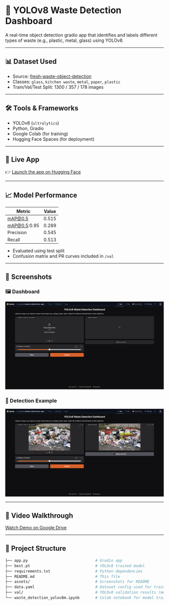 # 🧠 YOLOv8 Waste Detection Dashboard

A real-time object detection gradio app that identifies and labels different types of waste (e.g., plastic, metal, glass) using YOLOv8.

---

## 📊 Dataset Used
- Source: [fresh-waste-object-detection](https://universe.roboflow.com/workspace-4fppt/fresh-waste-object-detection/dataset/3)
- Classes: `glass`, `kitchen waste`, `metal`, `paper`, `plastic`
- Train/Val/Test Split: 1300 / 357 / 178 images

---

## 🛠️ Tools & Frameworks
- YOLOv8 (`ultralytics`)
- Python, Gradio
- Google Colab (for training)
- Hugging Face Spaces (for deployment)

---

## 🚀 Live App
👉 [Launch the app on Hugging Face](https://huggingface.co/spaces/ymnamd/waste-detection-app)

---

## 📈 Model Performance
| Metric         | Value     |
|----------------|-----------|
| mAP@0.5        | 0.515     |
| mAP@0.5:0.95   | 0.289     |
| Precision      | 0.545     |
| Recall         | 0.513     |

- Evaluated using test split
- Confusion matrix and PR curves included in `/val`

---

## 📸 Screenshots

### 🖼️ Dashboard
![UI Screenshot](assets/dashboard.png)

### 🧪 Detection Example
![Detection Result](assets/detection.png)

---

## 🎥 Video Walkthrough
[Watch Demo on Google Drive](https://drive.google.com/file/d/1DyzLLwsEoesYDc3ZMQQ-KJdPsIuOxD5j/view?usp=sharing)

---

## 📁 Project Structure

```bash
├── app.py                              # Gradio app
├── best.pt                             # YOLOv8 trained model
├── requirements.txt                    # Python dependencies
├── README.md                           # This file
├── assets/                             # Screenshots for README
├── data.yaml                           # Dataset config used for training
├── val/                                # YOLOv8 validation results (mAP, confusion matrix, etc.)
└── waste_detection_yolov8m.ipynb       # Colab notebook for model training